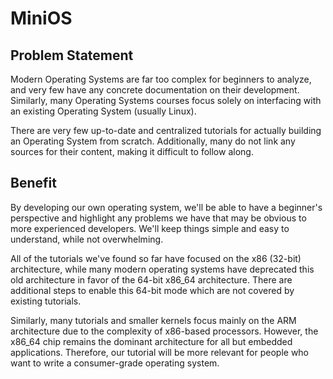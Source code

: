 # MiniOS
## Problem Statement
Modern Operating Systems are far too complex for beginners to analyze, and very few have any concrete documentation on their development. Similarly, many Operating Systems courses focus solely on interfacing with an existing Operating System (usually Linux).

There are very few up-to-date and centralized tutorials for actually building an Operating System from scratch. Additionally, many do not link any sources for their content, making it difficult to follow along. 

## Benefit
By developing our own operating system, we'll be able to have a beginner's perspective and highlight any problems we have that may be obvious to more experienced developers. We'll keep things simple and easy to understand, while not overwhelming.

All of the tutorials we've found so far have focused on the x86 (32-bit) architecture, while many modern operating systems have deprecated this old architecture in favor of the 64-bit x86_64 architecture. There are additional steps to enable this 64-bit mode which are not covered by existing tutorials.

Similarly, many tutorials and smaller kernels focus mainly on the ARM architecture due to the complexity of x86-based processors. However, the x86_64 chip remains the dominant architecture for all but embedded applications. Therefore, our tutorial will be more relevant for people who want to write a consumer-grade operating system.

